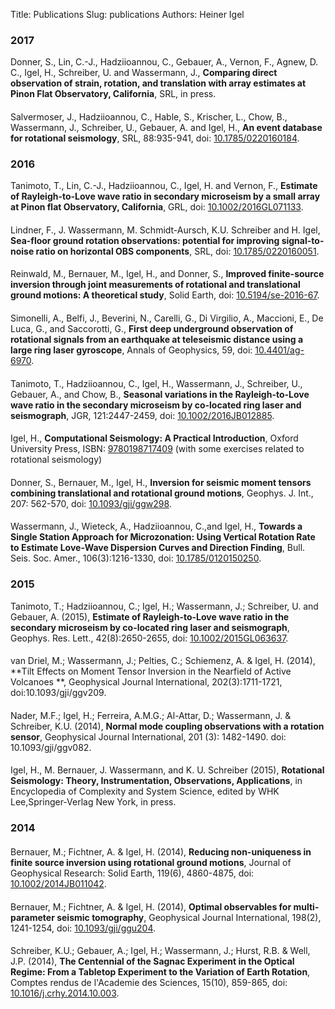Title: Publications
Slug: publications
Authors: Heiner Igel

### 2017
Donner, S., Lin, C.-J., Hadziioannou, C., Gebauer, A., Vernon, F., Agnew, D. C., Igel, H., Schreiber, U. and Wassermann, J., **Comparing direct observation of strain, rotation, and translation with array estimates at Pinon Flat Observatory, California**, SRL, in press.
####
Salvermoser, J., Hadziioannou, C., Hable, S., Krischer, L., Chow, B., Wassermann, J., Schreiber, U., Gebauer, A. and Igel, H., **An event database for rotational seismology**, SRL, 88:935-941, doi: [10.1785/0220160184](http://srl.geoscienceworld.org/content/88/3/935).

### 2016
Tanimoto, T., Lin, C.-J., Hadziioannou, C., Igel, H. and Vernon, F., **Estimate of Rayleigh-to-Love wave ratio in secondary microseism by a small array at Pinon flat Observatory, California**, GRL, doi: [10.1002/2016GL071133](http://onlinelibrary.wiley.com/doi/10.1002/2016GL071133/full).
####
Lindner, F., J. Wassermann, M. Schmidt-Aursch, K.U. Schreiber and H. Igel,
**Sea-floor ground rotation observations: potential for improving signal-to-noise ratio on horizontal OBS components**, SRL, doi: [10.1785/0220160051](http://srl.geoscienceworld.org/content/early/2016/10/27/0220160051.full).
####
Reinwald, M., Bernauer, M., Igel, H., and Donner, S., **Improved finite-source inversion through joint measurements of rotational and translational ground motions: A theoretical study**, Solid Earth, doi: [10.5194/se-2016-67](http://www.solid-earth-discuss.net/se-2016-67/).
####
Simonelli, A., Belfi, J., Beverini, N., Carelli, G., Di Virgilio, A., Maccioni, E., De Luca, G., and Saccorotti, G., **First deep underground observation of rotational signals from an earthquake at teleseismic distance using a large ring laser gyroscope**, Annals of Geophysics, 59, doi: [10.4401/ag-6970](https://arxiv.org/abs/1601.05960).
####
Tanimoto, T., Hadziioannou, C., Igel, H., Wassermann, J., Schreiber, U., Gebauer, A., and Chow, B., **Seasonal variations in the Rayleigh-to-Love wave ratio in the secondary microseism by co-located ring laser and seismograph**, JGR, 121:2447-2459, doi: [10.1002/2016JB012885](http://onlinelibrary.wiley.com/doi/10.1002/2016JB012885/full).
####
Igel, H., **Computational Seismology: A Practical Introduction**, Oxford University Press, ISBN: [9780198717409](https://global.oup.com/academic/product/computational-seismology-9780198717409?cc=de&lang=en&) (with some exercises related to rotational seismology)
####
Donner, S., Bernauer, M., Igel, H., **Inversion for seismic moment tensors combining translational and rotational ground motions**, Geophys. J. Int., 207: 562-570, doi: [10.1093/gji/ggw298](http://gji.oxfordjournals.org/content/207/1/562).
####
Wassermann, J., Wieteck, A., Hadziioannou, C.,and Igel, H., **Towards a Single Station Approach for Microzonation: Using Vertical Rotation
Rate to Estimate Love-Wave Dispersion Curves and Direction Finding**, Bull. Seis. Soc. Amer.,  106(3):1216-1330, doi: [10.1785/0120150250](http://www.bssaonline.org/content/early/2016/05/13/0120150250.abstract).

### 2015
Tanimoto, T.; Hadziioannou, C.; Igel, H.; Wassermann, J.; Schreiber, U. and Gebauer, A. (2015), **Estimate of Rayleigh-to-Love wave ratio in the secondary microseism by co-located ring laser and seismograph**, Geophys. Res. Lett., 42(8):2650-2655, doi: [10.1002/2015GL063637](http://onlinelibrary.wiley.com/doi/10.1002/2015GL063637/abstract).
####
van Driel, M.; Wassermann, J.; Pelties, C.; Schiemenz, A. &  Igel, H. (2014),
**Tilt Effects on Moment Tensor Inversion in the Nearfield of Active Volcanoes **,
Geophysical Journal International,  202(3):1711-1721, doi:10.1093/gji/ggv209.
####
Nader, M.F.; Igel, H.; Ferreira, A.M.G.; Al-Attar, D.; Wassermann, J. & Schreiber, K.U. (2014),
**Normal mode coupling observations with a rotation sensor**,
Geophysical Journal International, 201 (3): 1482-1490. doi: 10.1093/gji/ggv082.
####
Igel, H., M. Bernauer, J. Wassermann, and K. U. Schreiber (2015), **Rotational Seismology: 
Theory, Instrumentation, Observations, Applications**,  in Encyclopedia of Complexity and 
System Science, edited by WHK Lee,Springer-Verlag New York, in press. 

### 2014 

####
Bernauer, M.; Fichtner, A. & Igel, H. (2014),
**Reducing non-uniqueness in finite source inversion using rotational ground motions**,
Journal of Geophysical Research: Solid Earth, 119(6), 4860-4875, doi: [10.1002/2014JB011042](http://dx.doi.org/10.1002/2014JB011042).
####
Bernauer, M.; Fichtner, A. & Igel, H. (2014), 
**Optimal observables for multi-parameter seismic tomography**,
Geophysical Journal International, 198(2), 1241-1254, doi: [10.1093/gji/ggu204](http://gji.oxfordjournals.org/content/198/2/1241).
####
Schreiber, K.U.; Gebauer, A.; Igel, H.; Wassermann, J.; Hurst, R.B. & Well, J.P. (2014),
**The Centennial of the Sagnac Experiment in the Optical Regime: From a Tabletop Experiment to the
Variation of Earth Rotation**, Comptes rendus de l'Academie des Sciences, 15(10), 859-865, doi: [10.1016/j.crhy.2014.10.003](http://www.sciencedirect.com/science/article/pii/S1631070514001406). 
 

